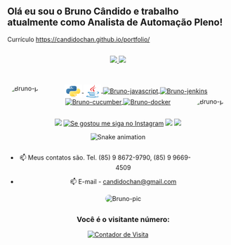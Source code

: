 
<!---
candidochan/candidochan is a ✨ special ✨ repository because its `README.md` (this file) appears on your GitHub profile.
You can click the Preview link to take a look at your changes.
--->
## Olá eu sou o Bruno Cândido e trabalho atualmente como Analista de Automação Pleno!

Currículo
https://candidochan.github.io/portfolio/

 ##
<div align="center">
  <a href="https://github.com/candidochan">
  <img height="180em" src="https://github-readme-stats.vercel.app/api?username=candidochan&show_icons=true&theme=chartreuse-dark&include_all_commits=true&count_private=true"/>
  <img height="180em" src="https://github-readme-stats.vercel.app/api/top-langs/?username=candidochan&&layout=compact&langs_count=7&theme=chartreuse-dark"/>
</div>
<div style="display: inline_block"><br>
 
 ##
 
 </div>
  <div align="center">
  <img align="left" alt="Bruno-pic" height="150" style="border-radius:50px;" src="https://i.pinimg.com/originals/a5/35/60/a53560c8088900e266880f779dacced7.gif">
  <img align="center" alt="Bruno-Python" height="30" width="40" src="https://raw.githubusercontent.com/devicons/devicon/master/icons/python/python-original.svg">
  <img align="center" alt="Bruno-Java" height="30" width="40" src="https://raw.githubusercontent.com/devicons/devicon/master/icons/java/java-original.svg">
  <img align="center" alt="Bruno-javascript" height="30" width="40" src="https://cdn.jsdelivr.net/gh/devicons/devicon/icons/javascript/javascript-original.svg">
  <img align="center" alt="Bruno-jenkins" height="30" width="40" src="https://cdn.jsdelivr.net/gh/devicons/devicon/icons/jenkins/jenkins-original.svg">
  <img align="center" alt="Bruno-cucumber" height="30" width="40" src="https://cdn.jsdelivr.net/gh/devicons/devicon/icons/cucumber/cucumber-plain.svg">  
  <img align="center" alt="Bruno-docker" height="30" width="40" src="https://cdn.jsdelivr.net/gh/devicons/devicon/icons/docker/docker-original-wordmark.svg">  
  <img align="right" alt="Bruno-pic" height="150" style="border-radius:50px;" src="https://media-exp1.licdn.com/dms/image/C4D0BAQEztjn53lk4Bw/company-logo_200_200/0/1641752210777?e=1651104000&v=beta&t=KQ1rz_LyZuS5g8cf8FJw2dU95Lb5TXeuI4dmrgeABdA">
  
</div>
  
  ##
 
<div> 
 <div align="center">
  <a href ="https://www.youtube.com/channel/UCNm7OguGv5Y8BoSGS4poDgQ" target="_blank"><img src="https://img.shields.io/badge/YouTube-FF0000?style=for-the-badge&logo=youtube&logoColor=white" target="_blank"></a>
  <a href ="https://instagram.com/candidochan" target="_blank"><img src="https://img.shields.io/badge/-Instagram-%23E4405F?style=for-the-badge&logo=instagram&logoColor=white" target="_blank" title="Se gostou me siga no Instagram"></a>
 	<a href ="mailto:candidochan@gmail.com"><img src="https://img.shields.io/badge/-Gmail-%23333?style=for-the-badge&logo=gmail&logoColor=red" target="_blank"></a>
  <a href ="https://www.linkedin.com/in/brunocandidoqa/" target="_blank"><img src="https://img.shields.io/badge/-LinkedIn-%230077B5?style=for-the-badge&logo=linkedin&logoColor=white" target="_blank"></a> 
   
  ![Snake animation](https://github.com/candidochan/candidochan/blob/output/github-contribution-grid-snake.svg)
 

   ##
 
- 📫 Meus contatos são. Tel. (85) 9 8672-9790, (85) 9 9669-4509 
- 📫 E-mail - candidochan@gmail.com
 

  
  <img align="center" alt="Bruno-pic" height="150" style="border-radius:50px;" src="https://c.tenor.com/xuQFAKdyBDkAAAAC/game-gamer.gifhttps://c.tenor.com/xuQFAKdyBDkAAAAC/game-gamer.gif">
  
  ##
  ###                                          Você é o visitante número:
  
 <a align="center" href="http://www.contadordevisitas.net.br/detalhes/Xh" target="_blank"><img src="https://www.contadordevisitas.net.br/Xh/" alt="Contador de Visita" title="Contador de Visita"></a><br>
  
  ##
   <!---
candidochan/candidochan is a ✨ special ✨ repository because its `README.md` (this file) appears on your GitHub profile.
You can click the Preview link to take a look at your changes.
--->

